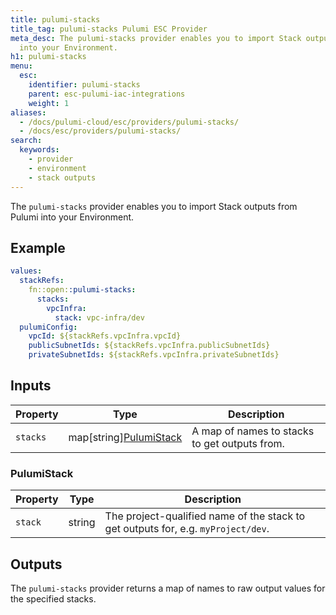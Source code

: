 ```yaml
---
title: pulumi-stacks
title_tag: pulumi-stacks Pulumi ESC Provider
meta_desc: The pulumi-stacks provider enables you to import Stack outputs from Pulumi
  into your Environment.
h1: pulumi-stacks
menu:
  esc:
    identifier: pulumi-stacks
    parent: esc-pulumi-iac-integrations
    weight: 1
aliases:
  - /docs/pulumi-cloud/esc/providers/pulumi-stacks/
  - /docs/esc/providers/pulumi-stacks/
search:
  keywords:
    - provider
    - environment
    - stack outputs
---
```


The `pulumi-stacks` provider enables you to import Stack outputs from Pulumi into your Environment.

## Example

```yaml
values:
  stackRefs:
    fn::open::pulumi-stacks:
      stacks:
        vpcInfra:
          stack: vpc-infra/dev
  pulumiConfig:
    vpcId: ${stackRefs.vpcInfra.vpcId}
    publicSubnetIds: ${stackRefs.vpcInfra.publicSubnetIds}
    privateSubnetIds: ${stackRefs.vpcInfra.privateSubnetIds}
```

## Inputs

| Property | Type                                   | Description                                   |
|----------|----------------------------------------|-----------------------------------------------|
| `stacks` | map[string][PulumiStack](#pulumistack) | A map of names to stacks to get outputs from. |

### PulumiStack

| Property | Type   | Description                                                                       |
|----------|--------|-----------------------------------------------------------------------------------|
| `stack`  | string | The project-qualified name of the stack to get outputs for, e.g. `myProject/dev`. |

## Outputs

The `pulumi-stacks` provider returns a map of names to raw output values for the specified stacks.
